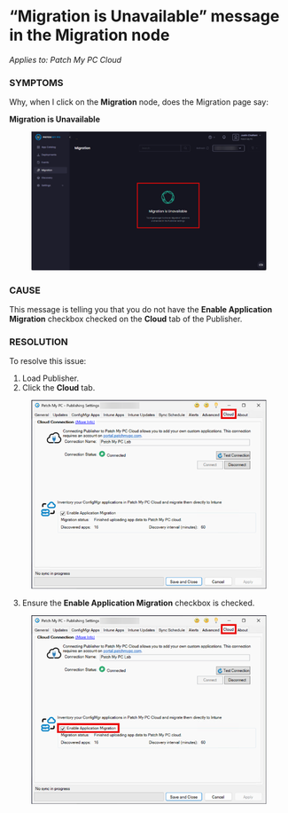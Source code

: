 # “Migration is Unavailable” message in the Migration node

_Applies to: Patch My PC Cloud_

### SYMPTOMS

Why, when I click on the **Migration** node, does the Migration page say:

**Migration is Unavailable**

<figure><img src="../../../_images/gitbook/image (2718).png" alt="“Migration is Unavailable”" width="563"><figcaption></figcaption></figure>

### CAUSE

This message is telling you that you do not have the **Enable Application Migration** checkbox checked on the **Cloud** tab of the Publisher.

### RESOLUTION

To resolve this issue:

1. Load Publisher.
2. Click the **Cloud** tab.

<figure><img src="../../../_images/gitbook/image (2719).png" alt="Clicking the &#x22;Cloud&#x22; tab" width="468"><figcaption></figcaption></figure>

3. Ensure the **Enable Application Migration** checkbox is checked.

<figure><img src="../../../_images/gitbook/image (2720).png" alt="Ensuring the “Enable Application Migration” checkbox is checked" width="468"><figcaption></figcaption></figure>
